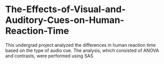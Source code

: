 # The-Effects-of-Visual-and-Auditory-Cues-on-Human-Reaction-Time
This undergrad project analyzed the differences in human reaction time based on the type of audio cue. The analysis, which consisted of ANOVA and contrasts, were performed using SAS
